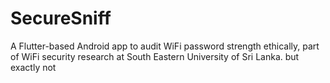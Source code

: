 # SecureSniff
A Flutter-based Android app to audit WiFi password strength ethically, part of WiFi security research at South Eastern University of Sri Lanka.
but exactly not
